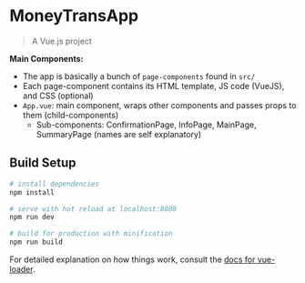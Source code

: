 # MoneyTransApp

> A Vue.js project

**Main Components:**

- The app is basically a bunch of `page-components` found in `src/`
- Each page-component contains its HTML template, JS code (VueJS), and CSS (optional)
- `App.vue`: main component, wraps other components and passes props to them (child-components)
    - Sub-components: ConfirmationPage, InfoPage, MainPage, SummaryPage (names are self explanatory)

## Build Setup

``` bash
# install dependencies
npm install

# serve with hot reload at localhost:8080
npm run dev

# build for production with minification
npm run build
```

For detailed explanation on how things work, consult the [docs for vue-loader](http://vuejs.github.io/vue-loader).
